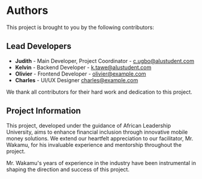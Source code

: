 # Authors

This project is brought to you by the following contributors:

## Lead Developers

- **Judith** - Main Developer, Project Coordinator - c.ugbo@alustudent.com
- **Kelvin** - Backend Developer - k.tawe@alustudent.com
- **Olivier** - Frontend Developer - olivier@example.com
- **Charles** - UI/UX Designer charles@example.com
    

We thank all contributors for their hard work and dedication to this project.

## Project Information

This project, developed under the guidance of African Leadership University, aims to enhance financial inclusion through innovative mobile money solutions. We extend our heartfelt appreciation to our facilitator, Mr. Wakamu, for his invaluable experience and mentorship throughout the project.

Mr. Wakamu's years of experience in the industry have been instrumental in shaping the direction and success of this project.